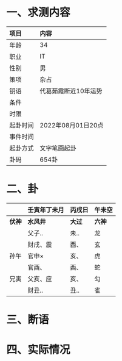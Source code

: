 # 一、求测内容
|项目|内容|
|:-|:-|
|年龄|34|
|职业|IT|
|性别|男|
|策项|杂占|
|钥语|代葛茹霞断近10年运势|
|条件||
|时限||
|起卦时间|2022年08月01日20点|
|事件时间||
|起卦方式|文字笔画起卦|
|卦码|654卦|

# 二、卦
||壬寅年丁未月|丙戌日|午未空|
|:-|:-|:-|:-|
|**伏神**|**水风井**|**大过**|**六神**|
||父子..|未..|龙|
||财戌、震|酉、|玄|
|孙午|官申×|亥、|虎|
||官酉、|酉、|蛇|
|兄寅|父亥、应|亥、|勾|
||财丑..|丑..|雀|


# 三、断语

# 四、实际情况